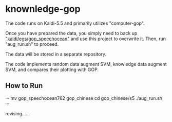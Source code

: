 # knownledge-gop

The code runs on Kaldi-5.5 and primarily utilizes "computer-gop".

Once you have prepared the data, you simply need to back up ["kaldi/egs/gop_speechocean"](https://github.com/kaldi-asr/kaldi/tree/master/egs/gop_speechocean76) and use this project to overwrite it. Then, run "aug_run.sh" to proceed.

The data will be stored in a separate repository.

The code implements random data augment SVM, knowledge data augment SVM, and compares their plotting with GOP.

## How to Run

···
mv gop_speechocean762 gop_chinese
cd gop_chinese/s5
./aug_run.sh
···


revising......
